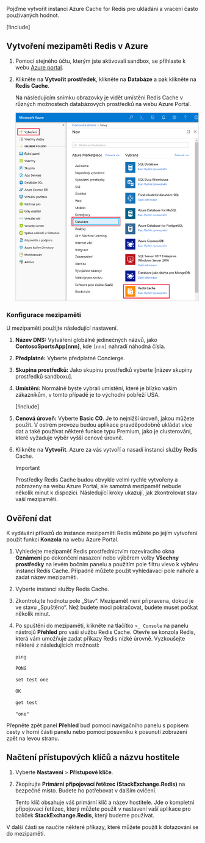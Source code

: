 Pojďme vytvořit instanci Azure Cache for Redis pro ukládání a vracení často používaných hodnot.

<!-- Activate the sandbox -->
[!include[](../../../includes/azure-sandbox-activate.md)]

## <a name="create-a-redis-cache-in-azure"></a>Vytvoření mezipaměti Redis v Azure

1. Pomocí stejného účtu, kterým jste aktivovali sandbox, se přihlaste k webu [Azure portal](https://portal.azure.com/learn.docs.microsoft.com?azure-portal=true).

1. Klikněte na **Vytvořit prostředek**, klikněte na **Databáze** a pak klikněte na **Redis Cache**.

    Na následujícím snímku obrazovky je vidět umístění Redis Cache v různých možnostech databázových prostředků na webu Azure Portal.

    ![Snímek obrazovky s možnostmi databáze na webu Azure Portal se zvýrazněnými možnostmi Vytvořit prostředek, Databáze a Redis Cache](../media/4-create-a-cache-1.png)

### <a name="configure-your-cache"></a>Konfigurace mezipaměti

U mezipaměti použijte následující nastavení.

1. **Název DNS:** Vytváření globálně jedinečných názvů, jako **ContosoSportsApp[nnn]**, kde `[nnn]` nahradí náhodná čísla.

1. **Předplatné:** Vyberte předplatné Concierge.

1. **Skupina prostředků:** Jako skupinu prostředků vyberte <rgn>[název skupiny prostředků sandboxu]</rgn>.

1. **Umístění:** Normálně byste vybrali umístění, které je blízko vašim zákazníkům, v tomto případě je to východní pobřeží USA.

    [!include[](../../../includes/azure-sandbox-regions-note-friendly.md)]

5. **Cenová úroveň:** Vyberte **Basic C0**. Je to nejnižší úroveň, jakou můžete použít. V ostrém provozu budou aplikace pravděpodobně ukládat více dat a také používat některé funkce typu Premium, jako je clusterování, které vyžaduje výběr vyšší cenové úrovně.

1. Klikněte na **Vytvořit**. Azure za vás vytvoří a nasadí instanci služby Redis Cache.

    > [!IMPORTANT]
    > Prostředky Redis Cache budou obvykle velmi rychle vytvořeny a zobrazeny na webu Azure Portal, ale samotná mezipaměť nebude několik minut k dispozici. Následující kroky ukazují, jak zkontrolovat stav vaší mezipaměti.

## <a name="verify-your-data"></a>Ověření dat

K vydávání příkazů do instance mezipaměti Redis můžete po jejím vytvoření použít funkci **Konzola** na webu Azure Portal.

1. Vyhledejte mezipaměť Redis prostřednictvím rozevíracího okna **Oznámení** po dokončení nasazení nebo výběrem volby **Všechny prostředky** na levém bočním panelu a použitím pole filtru vlevo k výběru instancí Redis Cache. Případně můžete použít vyhledávací pole nahoře a zadat název mezipaměti.

1. Vyberte instanci služby Redis Cache.

1. Zkontrolujte hodnotu pole „Stav“. Mezipaměť není připravena, dokud je ve stavu „Spuštěno“. Než budete moci pokračovat, budete muset počkat několik minut.

1. Po spuštění do mezipaměti, klikněte na tlačítko `>_ Console` na panelu nástrojů **Přehled** pro vaši službu Redis Cache. Otevře se konzola Redis, která vám umožňuje zadat příkazy Redis nízké úrovně. Vyzkoušejte některé z následujících možností:

    ```console
    ping
    ```

    ```output
    PONG
    ```

    ```console
    set test one
    ```

    ```output
    OK
    ```

    ```console
    get test
    ```

    ```output
    "one"
    ```

Přepněte zpět panel **Přehled** buď pomocí navigačního panelu s popisem cesty v horní části panelu nebo pomocí posuvníku k posunutí zobrazení zpět na levou stranu.

## <a name="retrieve-the-access-keys-and-host-name"></a>Načtení přístupových klíčů a názvu hostitele

1. Vyberte **Nastavení** > **Přístupové klíče**.

1. Zkopírujte **Primární připojovací řetězec (StackExchange.Redis)** na bezpečné místo. Budete ho potřebovat v dalším cvičení.

    Tento klíč obsahuje váš primární klíč a název hostitele. Jde o kompletní připojovací řetězec, který můžete použít v nastavení vaší aplikace pro balíček **StackExchange.Redis**, který budeme používat.

V další části se naučíte některé příkazy, které můžete použít k dotazování se do mezipaměti.